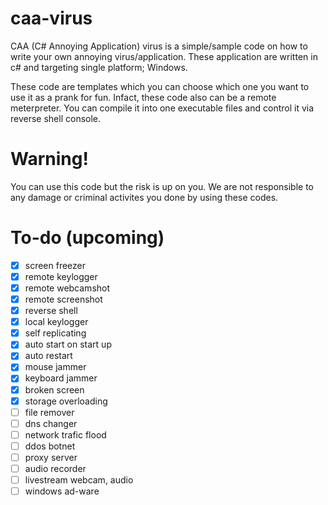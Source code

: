 # caa-virus
CAA (C# Annoying Application) virus is a simple/sample code on how to write your own annoying virus/application. These application are written in c# and targeting single platform; Windows.

These code are templates which you can choose which one you want to use it as a prank for fun. Infact, these code also can be a remote meterpreter. You can compile it into one executable files and control it via reverse shell console.

# Warning!
You can use this code but the risk is up on you. We are not responsible to any damage or criminal activites you done by using these codes.

# To-do (upcoming)
- [x] screen freezer
- [x] remote keylogger
- [x] remote webcamshot
- [x] remote screenshot
- [x] reverse shell
- [x] local keylogger
- [x] self replicating
- [x] auto start on start up
- [x] auto restart
- [x] mouse jammer
- [x] keyboard jammer
- [x] broken screen
- [x] storage overloading
- [ ] file remover
- [ ] dns changer
- [ ] network trafic flood
- [ ] ddos botnet
- [ ] proxy server
- [ ] audio recorder
- [ ] livestream webcam, audio
- [ ] windows ad-ware
